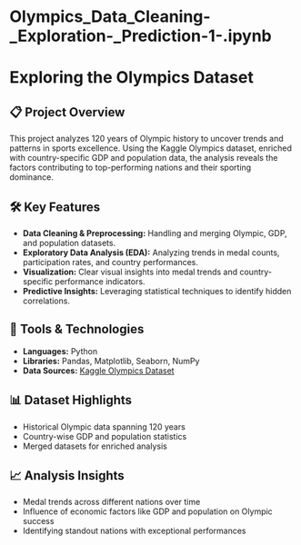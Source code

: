 # Olympics_Data_Cleaning-_Exploration-_Prediction-1-.ipynb
# Exploring the Olympics Dataset  

## 📋 Project Overview  
This project analyzes 120 years of Olympic history to uncover trends and patterns in sports excellence. Using the Kaggle Olympics dataset, enriched with country-specific GDP and population data, the analysis reveals the factors contributing to top-performing nations and their sporting dominance.

## 🛠 Key Features  
- **Data Cleaning & Preprocessing:** Handling and merging Olympic, GDP, and population datasets.  
- **Exploratory Data Analysis (EDA):** Analyzing trends in medal counts, participation rates, and country performances.  
- **Visualization:** Clear visual insights into medal trends and country-specific performance indicators.  
- **Predictive Insights:** Leveraging statistical techniques to identify hidden correlations.  

## 🚀 Tools & Technologies  
- **Languages:** Python  
- **Libraries:** Pandas, Matplotlib, Seaborn, NumPy  
- **Data Sources:** [Kaggle Olympics Dataset](https://www.kaggle.com)  

## 📊 Dataset Highlights  
- Historical Olympic data spanning 120 years  
- Country-wise GDP and population statistics  
- Merged datasets for enriched analysis  

## 📈 Analysis Insights  
- Medal trends across different nations over time  
- Influence of economic factors like GDP and population on Olympic success  
- Identifying standout nations with exceptional performances  


